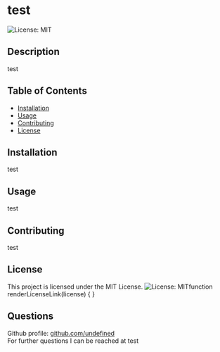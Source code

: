 # test
![License: MIT](https://img.shields.io/badge/License-MIT-blue.svg)
## Description  
test
  

## Table of Contents

- [Installation](#installation)
- [Usage](#usage)
- [Contributing](#contributing)
- [License](#license)

## Installation

test

## Usage

test

## Contributing

test

## License

This project is licensed under the MIT License.
![License: MIT](https://img.shields.io/badge/License-undefined-blue.svg)function renderLicenseLink(license) { }

## Questions

Github profile: [github.com/undefined](https://github.com/undefined)<br>
For further questions I can be reached at test
